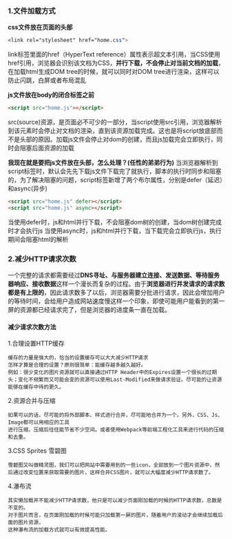 ### 1.文件加载方式

**css文件放在页面的头部**

```css
<link rel="stylesheet" href="home.css">
```

link标签里面的href（HyperText reference）属性表示超文本引用，当CSS使用href引用，浏览器会识别该文档为CSS，**并行下载，不会停止对当前文档的加载**，在加载html生成DOM tree的时候，就可以同时对DOM tree进行渲染，这样可以防止闪跳，白屏或者布局混乱



**js文件放在body的闭合标签之前**

```html
<script src="home.js"></script>
```

src(source)资源，是页面必不可少的一部分，当script使用src引用，浏览器解析到该元素时会停止对文档的渲染，直到该资源加载完成。这也是将script放底部而不是头部的原因。加载js文件会停止对dom的创建，而且js加载完会立即执行，同时会阻塞后面资源的加载

**我现在就是要把js文件放在头部，怎么处理？(任性的弟弟行为)**
当浏览器解析到script标签时，默认会先先下载js文件下载完了就执行，脚本的执行时同步和阻塞的，为了解决阻塞的问题，script标签新增了两个布尔属性，分别是defer（延迟）和async(异步)

```html
<script src="home.js" defer></script>
<script src="home.js" async></script>
```

当使用defer时，js和html并行下载，不会阻塞dom树的创建，当dom树创建完成时才会执行js
当使用async时，js和html并行下载，当下载完会立即执行js，执行期间会阻塞html的解析



### 2.减少HTTP请求次数

   一个完整的请求都需要经过**DNS寻址、与服务器建立连接、发送数据、等待服务器响应、接收数据**这样一个漫长而复杂的过程。由于**浏览器进行并发请求的请求数都是有上限的**，因此请求数多了以后，浏览器需要分批进行请求，因此会增加用户的等待时间，会给用户造成网站速度慢这样一个印象，即使可能用户能看到的第一屏的资源都已经请求完了，但是浏览器的进度条一直在加载。

   ####     减少请求次数方法

1.合理设置HTTP缓存

```
缓存的力量是强大的，恰当的设置缓存可以大大减少HTTP请求
怎样才算是合理的设置？原则很简单：能缓存越多越久越好。
例如：很少变化的图片资源就可以直接通过HTTP Header中的Expires设置一个很长的过期头；变化不频繁而又可能会变的资源可以使用Last-Modified来做请求验证。尽可能的让资源能够在缓存中待的更久。
```

2.资源合并与压缩

    如果可以的话，尽可能的将外部脚本、样式进行合并，尽可能地合并为一个。另外，CSS、Js、Image都可以用相应的工具
    进行压缩，压缩后往往能节省不少空间。或者使用Webpack等前端工程化工具来进行代码的压缩和去重。
3.CSS Sprites 雪碧图

    雪碧图又叫做精灵图，我们可以把网站中需要用到的一些icon，全部放到一个图片资源中，然后通过改变位置来获取需要的图片，这样合并CSS图片，就可以大幅度减少HTTP请求数了。
4.瀑布流

    其实懒加载并不能减少HTTP请求数，他只是可以减少页面刚加载的时候的HTTP请求数，总数是不变的。
    对于图片而言，在页面刚加载的时候可能只加载第一屏的图片，随着用户的滚动才会继续加载后面的图片资源，
    这种瀑布流的加载方式就可以有效提高性能。